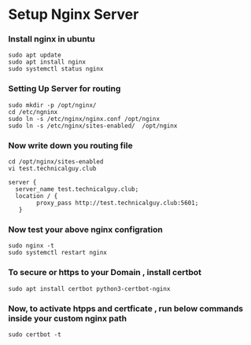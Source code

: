 
# Setup Nginx Server 

### Install nginx in ubuntu
```
sudo apt update
sudo apt install nginx
sudo systemctl status nginx
```
### Setting Up Server for routing
```
sudo mkdir -p /opt/nginx/
cd /etc/ngninx
sudo ln -s /etc/nginx/nginx.conf /opt/nginx
sudo ln -s /etc/nginx/sites-enabled/  /opt/nginx
```

### Now write down you routing file
```
cd /opt/nginx/sites-enabled
vi test.technicalguy.club
```

```
server {
  server_name test.technicalguy.club;
  location / {
        proxy_pass http://test.technicalguy.club:5601;
   }

```
###  Now test your above nginx configration
```
sudo nginx -t
sudo systemctl restart nginx
```

### To secure or https to your Domain , install certbot

```
sudo apt install certbot python3-certbot-nginx
```

### Now, to activate htpps and certficate , run below commands inside your custom nginx path

```
sudo certbot -t
```

